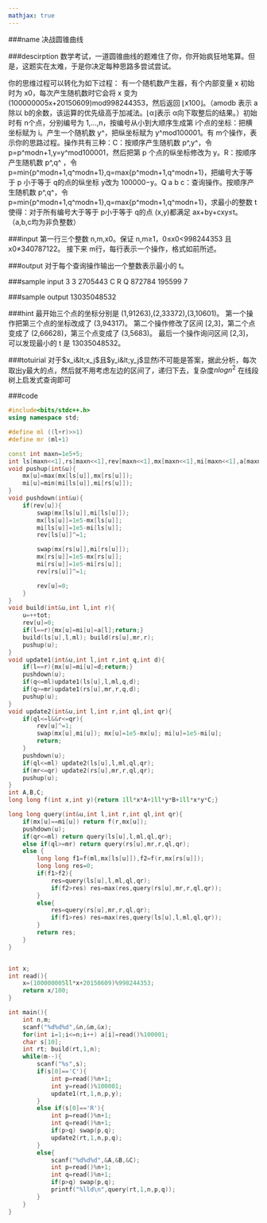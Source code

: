 ```yaml
---
mathjax: true
---
```


###name
决战圆锥曲线

###descirption
数学考试，一道圆锥曲线的题难住了你，你开始疯狂地笔算。但是，这题实在太难，于是你决定每种思路多尝试尝试。

<!---more-->
你的思维过程可以转化为如下过程：
有一个随机数产生器，有个内部变量 x 初始时为 x0，每次产生随机数时它会将 x 变为 (100000005x+20150609)mod998244353，然后返回 ⌊x100⌋。（amodb 表示 a 除以 b的余数，该运算的优先级高于加减法。⌊α⌋表示 α向下取整后的结果。）初始时有 n个点，分别编号为 1,…,n，按编号从小到大顺序生成第 i个点的坐标：把横坐标赋为 i。产生一个随机数 y^，把纵坐标赋为 y^mod100001。有 m个操作，表示你的思路过程。操作共有三种：C：按顺序产生随机数 p^,y^，令 p=p^modn+1,y=y^mod100001，然后把第 p 个点的纵坐标修改为 y。R：按顺序产生随机数 p^,q^
，令 p=min{p^modn+1,q^modn+1},q=max{p^modn+1,q^modn+1}，把编号大于等于 p 小于等于 q的点的纵坐标 y改为 100000−y。Q a b c：查询操作。按顺序产生随机数 p^,q^，令 p=min{p^modn+1,q^modn+1},q=max{p^modn+1,q^modn+1}，求最小的整数 t使得：对于所有编号大于等于 p小于等于 q的点 (x,y)都满足 ax+by+cxy≤t。（a,b,c均为非负整数）

###input
第一行三个整数 n,m,x0。保证 n,m≥1，0≤x0<998244353 且 x0≠340787122。
接下来 m行，每行表示一个操作，格式如前所述。

###output
对于每个查询操作输出一个整数表示最小的 t。

###sample input
3 3 2705443
C
R
Q 872784 195599 7

###sample output
13035048532

###hint
最开始三个点的坐标分别是 (1,91263),(2,33372),(3,10601)。
第一个操作把第三个点的坐标改成了 (3,94317)。
第二个操作修改了区间 [2,3]，第二个点变成了 (2,66628)，第三个点变成了 (3,5683)。
最后一个操作询问区间 [2,3]，可以发现最小的 t 是 13035048532。

###totuirial
对于$x_i&lt;x_j$且$y_i&lt;y_j$显然i不可能是答案，据此分析，每次取出y最大的点，然后就不用考虑左边的区间了，递归下去，复杂度$nlogn^2$ 在线段树上启发式查询即可


###code
```cpp
#include<bits/stdc++.h>
using namespace std;

#define ml ((l+r)>>1)
#define mr (ml+1)

const int maxn=1e5+5;
int ls[maxn<<1],rs[maxn<<1],rev[maxn<<1],mx[maxn<<1],mi[maxn<<1],a[maxn],tot;
void pushup(int&u){
    mx[u]=max(mx[ls[u]],mx[rs[u]]);
    mi[u]=min(mi[ls[u]],mi[rs[u]]);
}
void pushdown(int&u){
    if(rev[u]){
        swap(mx[ls[u]],mi[ls[u]]);
        mx[ls[u]]=1e5-mx[ls[u]];
        mi[ls[u]]=1e5-mi[ls[u]];
        rev[ls[u]]^=1;

        swap(mx[rs[u]],mi[rs[u]]);
        mx[rs[u]]=1e5-mx[rs[u]];
        mi[rs[u]]=1e5-mi[rs[u]];
        rev[rs[u]]^=1;

        rev[u]=0;
    }
}
void build(int&u,int l,int r){
    u=++tot;
    rev[u]=0;
    if(l==r){mx[u]=mi[u]=a[l];return;}
    build(ls[u],l,ml); build(rs[u],mr,r);
    pushup(u);
}
void update1(int&u,int l,int r,int q,int d){
    if(l==r){mx[u]=mi[u]=d;return;}
    pushdown(u);
    if(q<=ml)update1(ls[u],l,ml,q,d);
    if(q>=mr)update1(rs[u],mr,r,q,d);
    pushup(u);
}
void update2(int&u,int l,int r,int ql,int qr){
    if(ql<=l&&r<=qr){
        rev[u]^=1;
        swap(mx[u],mi[u]); mx[u]=1e5-mx[u]; mi[u]=1e5-mi[u];
        return;
    }
    pushdown(u);
    if(ql<=ml) update2(ls[u],l,ml,ql,qr);
    if(mr<=qr) update2(rs[u],mr,r,ql,qr);
    pushup(u);
}
int A,B,C;
long long f(int x,int y){return 1ll*x*A+1ll*y*B+1ll*x*y*C;}

long long query(int&u,int l,int r,int ql,int qr){
    if(mx[u]==mi[u]) return f(r,mx[u]);
    pushdown(u);
    if(qr<=ml) return query(ls[u],l,ml,ql,qr);
    else if(ql>=mr) return query(rs[u],mr,r,ql,qr);
    else {
        long long f1=f(ml,mx[ls[u]]),f2=f(r,mx[rs[u]]);
        long long res=0;
        if(f1>f2){
            res=query(ls[u],l,ml,ql,qr);
            if(f2>res) res=max(res,query(rs[u],mr,r,ql,qr));
        }
        else{
            res=query(rs[u],mr,r,ql,qr);
            if(f1>res) res=max(res,query(ls[u],l,ml,ql,qr));
        }
        return res;
    }
}


int x;
int read(){
    x=(100000005ll*x+20150609)%998244353;
    return x/100;
}

int main(){
    int n,m;
    scanf("%d%d%d",&n,&m,&x);
    for(int i=1;i<=n;i++) a[i]=read()%100001;
    char s[10];
    int rt; build(rt,1,n);
    while(m--){
        scanf("%s",s);
        if(s[0]=='C'){
            int p=read()%n+1;
            int y=read()%100001;
            update1(rt,1,n,p,y);
        }
        else if(s[0]=='R'){
            int p=read()%n+1;
            int q=read()%n+1;
            if(p>q) swap(p,q);
            update2(rt,1,n,p,q);
        }
        else{
            scanf("%d%d%d",&A,&B,&C);
            int p=read()%n+1;
            int q=read()%n+1;
            if(p>q) swap(p,q);
            printf("%lld\n",query(rt,1,n,p,q));
        }
    }
}

```